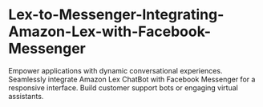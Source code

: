 # Lex-to-Messenger-Integrating-Amazon-Lex-with-Facebook-Messenger
Empower applications with dynamic conversational experiences. Seamlessly integrate Amazon Lex ChatBot with Facebook Messenger for a responsive interface. Build customer support bots or engaging virtual assistants.
